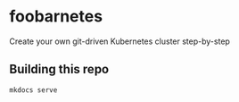 # foobarnetes

Create your own git-driven Kubernetes cluster step-by-step

## Building this repo

```shell
mkdocs serve
```
